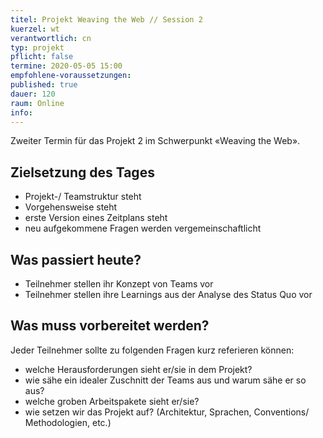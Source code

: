 ```yaml
---
titel: Projekt Weaving the Web // Session 2
kuerzel: wt
verantwortlich: cn
typ: projekt
pflicht: false
termine: 2020-05-05 15:00
empfohlene-voraussetzungen: 
published: true
dauer: 120
raum: Online
info: 
---
```


Zweiter Termin für das Projekt 2 im Schwerpunkt «Weaving the Web». 

## Zielsetzung des Tages
- Projekt-/ Teamstruktur steht
- Vorgehensweise steht
- erste Version eines Zeitplans steht
- neu aufgekommene Fragen werden vergemeinschaftlicht

## Was passiert heute?
- Teilnehmer stellen ihr Konzept von Teams vor
- Teilnehmer stellen ihre Learnings aus der Analyse des Status Quo vor

## Was muss vorbereitet werden?
Jeder Teilnehmer sollte zu folgenden Fragen kurz referieren können:
- welche Herausforderungen sieht er/sie in dem Projekt?
- wie sähe ein idealer Zuschnitt der Teams aus und warum sähe er so aus? 
- welche groben Arbeitspakete sieht er/sie?
- wie setzen wir das Projekt auf? (Architektur, Sprachen, Conventions/ Methodologien, etc.)

